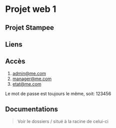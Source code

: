 # Projet web 1


## Projet Stampee

## Liens


## Accès

1. admin@me.com
2. manager@me.com
3. etat@me.com

Le mot de passe est toujours le même, soit: 123456

## Documentations

> Voir le dossiers / situé à la racine de celui-ci






